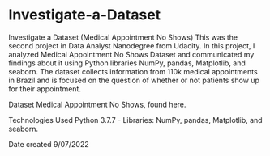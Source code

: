 # Investigate-a-Dataset
Investigate a Dataset (Medical Appointment No Shows)
This was the second project in Data Analyst Nanodegree from Udacity. In this project, I analyzed Medical Appointment No Shows Dataset and communicated my findings about it using Python libraries NumPy, pandas, Matplotlib, and seaborn. The dataset collects information from 110k medical appointments in Brazil and is focused on the question of whether or not patients show up for their appointment.

Dataset
Medical Appointment No Shows, found here.

Technologies Used
Python 3.7.7 - Libraries: NumPy, pandas, Matplotlib, and seaborn.

Date created
9/07/2022
